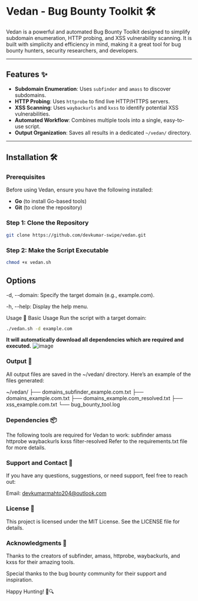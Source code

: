 # Vedan - Bug Bounty Toolkit 🛠️

Vedan is a powerful and automated Bug Bounty Toolkit designed to simplify subdomain enumeration, HTTP probing, and XSS vulnerability scanning. It is built with simplicity and efficiency in mind, making it a great tool for bug bounty hunters, security researchers, and developers.

---

## Features ✨
- **Subdomain Enumeration**: Uses `subfinder` and `amass` to discover subdomains.
- **HTTP Probing**: Uses `httprobe` to find live HTTP/HTTPS servers.
- **XSS Scanning**: Uses `waybackurls` and `kxss` to identify potential XSS vulnerabilities.
- **Automated Workflow**: Combines multiple tools into a single, easy-to-use script.
- **Output Organization**: Saves all results in a dedicated `~/vedan/` directory.

---

## Installation 🛠️

### Prerequisites
Before using Vedan, ensure you have the following installed:
- **Go** (to install Go-based tools)
- **Git** (to clone the repository)

### Step 1: Clone the Repository
```bash
git clone https://github.com/devkumar-swipe/vedan.git
```

### Step 2: Make the Script Executable
```bash
chmod +x vedan.sh
```
## Options
-d, --domain: Specify the target domain (e.g., example.com).

-h, --help: Display the help menu.

Usage 🚀
Basic Usage
Run the script with a target domain:
```bash
./vedan.sh -d example.com
```
**It will automatically download all dependencies which are required and executed.**
![image](https://github.com/user-attachments/assets/1301b22f-ec76-4a06-b7b0-98278efd492a)

### Output 📂
All output files are saved in the ~/vedan/ directory. Here’s an example of the files generated:

~/vedan/
├── domains_subfinder_example.com.txt
├── domains_example.com.txt
├── domains_example.com_resolved.txt
├── xss_example.com.txt
└── bug_bounty_tool.log

### Dependencies 📦
The following tools are required for Vedan to work:
subfinder
amass
httprobe
waybackurls
kxss
filter-resolved
Refer to the requirements.txt file for more details.

### Support and Contact 📧
If you have any questions, suggestions, or need support, feel free to reach out:

Email: devkumarmahto204@outlook.com

### License 📄
This project is licensed under the MIT License. See the LICENSE file for details.

### Acknowledgments 🙏
Thanks to the creators of subfinder, amass, httprobe, waybackurls, and kxss for their amazing tools.

Special thanks to the bug bounty community for their support and inspiration.

Happy Hunting! 🐛🔍
